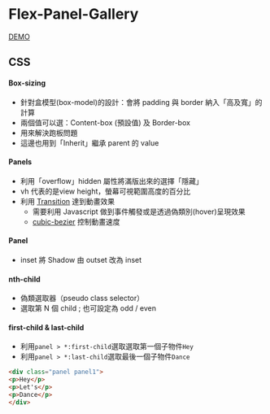 ﻿# Flex-Panel-Gallery
[DEMO](https://chihtsunglu.github.io/Flex-Panel-Gallery/flex.html)
## **CSS**
#### Box-sizing
- 針對盒模型(box-model)的設計：會將 padding 與 border  納入「高及寬」的計算
- 兩個值可以選：Content-box (預設值) 及 Border-box
- 用來解決跑板問題
- 這邊也用到「Inherit」繼承 parent 的 value
#### Panels
- 利用「overflow」hidden 屬性將滿版出來的選擇「隱藏」
- vh 代表的是view height，螢幕可視範圍高度的百分比
- 利用 [Transition](https://developer.mozilla.org/en-US/docs/Web/CSS/CSS_Transitions/Using_CSS_transitions) 達到動畫效果
  - 需要利用 Javascript 做到事件觸發或是透過偽類別(hover)呈現效果
  - [cubic-bezier](https://developer.mozilla.org/zh-TW/docs/Web/CSS/transition-timing-function) 控制動畫速度

#### Panel
- inset 將 Shadow 由 outset 改為 inset
#### nth-child
- 偽類選取器（pseudo class selector）
- 選取第 N 個 child ; 也可設定為 odd / even
#### first-child & last-child
- 利用`panel > *:first-child`選取選取第一個子物件`Hey`
- 利用`panel > *:last-child`選取最後一個子物件`Dance`
````html
<div class="panel panel1">
<p>Hey</p>
<p>Let's</p>
<p>Dance</p>
</div>
````
